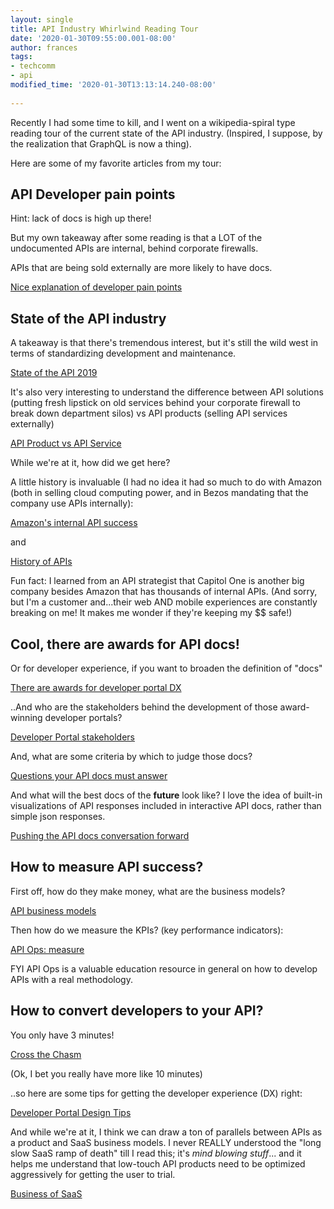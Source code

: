 ```yaml
---
layout: single
title: API Industry Whirlwind Reading Tour
date: '2020-01-30T09:55:00.001-08:00'
author: frances
tags:
- techcomm
- api
modified_time: '2020-01-30T13:13:14.240-08:00'
 
---
```


Recently I had some time to kill, and I went on a wikipedia-spiral type reading tour of the current state of the API industry. (Inspired, I suppose, by the realization that GraphQL is now a thing).

Here are some of my favorite articles from my tour: 


## API Developer pain points

Hint: lack of docs is high up there!  

But my own takeaway after some reading is that a LOT of the undocumented APIs are internal, behind corporate firewalls.

APIs that are being sold externally are more likely to have docs.

[Nice explanation of developer pain points](https://www.devnetwork.com/api-world-conference-reveals-api-developer-pain-points/)

## State of the API industry

A takeaway is that there's tremendous interest, but it's still the wild west in terms of standardizing development and maintenance.

[State of the API 2019](https://static1.smartbear.co/smartbearbrand/media/pdf/smartbear_state_of_api_2019.pdf)

It's also very interesting to understand the difference between API solutions (putting fresh lipstick on old services behind your corporate firewall to break down department silos) vs API products (selling API services externally)

[API Product vs API Service](http://api-as-a-product.com/articles/digital-transformation-api-product/)

While we're at it, how did we get here?

 A little history is invaluable (I had no idea it had so much to do with Amazon (both in selling cloud computing power, and in Bezos mandating that the company use APIs internally):

[Amazon's internal API success](https://apievangelist.com/2012/01/12/the-secret-to-amazons-success-internal-apis/)

and

[History of APIs](https://history.apievangelist.com/)

Fun fact: I learned from an API strategist that Capitol One is another big company besides Amazon that has thousands of internal APIs. (And sorry, but I'm a customer and...their web AND mobile experiences are constantly breaking on me! It makes me wonder if they're keeping my $$ safe!)

## Cool, there are awards for API docs!

Or for developer experience, if you want to broaden the definition of "docs"

[There are awards for developer portal DX](https://pronovix.com/blog/best-new-dx-innovation-best-design-and-best-overall-developer-portal)

..And who are the stakeholders behind the development of those award-winning developer portals?

[Developer Portal stakeholders](https://pronovix.com/blog/8-stakeholders-developer-portals-developer-portal-strategy-part-2)

And, what are some criteria by which to judge those docs?

[Questions your API docs must answer](https://launchany.com/10-questions-your-api-document-must-answer/)

 And what will the best docs of the **future** look like? I love the idea of built-in visualizations of API responses included in interactive API docs, rather than simple json responses.

[Pushing the API docs conversation forward](https://apievangelist.com/2019/09/09/continue-pushing-the-api-documentation-conversation-forward/)

## How to measure API success?

First off, how do they make money, what are the business models?

[API business models](https://www.apiopscycles.com/api-business-models)

Then how do we measure the KPIs? (key performance indicators):

[API Ops: measure](https://www.apiopscycles.com/measure)

FYI API Ops is a valuable education resource in general on how to develop APIs with a real methodology. 

## How to convert developers to your API?

You only have 3 minutes!

[Cross the Chasm](https://medium.com/@kyyberi/you-have-3-minutes-to-cross-the-chasm-and-get-paying-customers-to-your-api-d4b15fdd9d59)

(Ok, I bet you really have more like 10 minutes)

..so here are some tips for getting the developer experience (DX) right:

[Developer Portal Design Tips](https://pronovix.com/blog/devportal-design-guide-part-5-further-visual-solutions-improve-user-experience)

And while we're at it, I think we can draw a ton of parallels between APIs as a product and SaaS business models. I never REALLY understood the "long slow SaaS ramp of death" till I read this; it's **mind blowing* stuff*... and it helps me understand that low-touch API products need to be optimized aggressively for getting the user to trial. 

[Business of SaaS](https://stripe.com/atlas/guides/business-of-saas)
